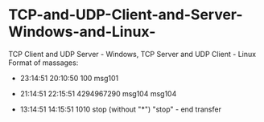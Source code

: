# TCP-and-UDP-Client-and-Server-Windows-and-Linux-
TCP Client and UDP Server - Windows, TCP Server and UDP Client - Linux
Format of massages:
* 23:14:51 20:10:50 100 msg101

* 21:14:51 22:15:51 4294967290 msg104 msg104

* 13:14:51 14:15:51 1010 stop
(without "*") "stop" - end transfer

